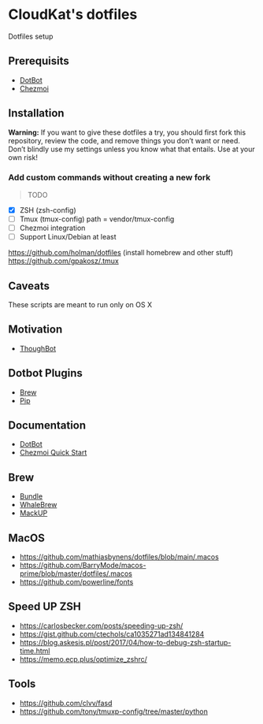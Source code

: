 # CloudKat's dotfiles

Dotfiles setup

## Prerequisits

- [DotBot](https://github.com/anishathalye/dotbot#configuration)
- [Chezmoi](https://github.com/twpayne/chezmoi#flexible)

## Installation

**Warning:** If you want to give these dotfiles a try, you should first fork this repository, review the code, and remove things you don’t want or need. Don’t blindly use my settings unless you know what that entails. Use at your own risk!

### Add custom commands without creating a new fork

> TODO

- [X] ZSH (zsh-config)
- [ ] Tmux (tmux-config) path = vendor/tmux-config
- [ ] Chezmoi integration
- [ ] Support Linux/Debian at least

https://github.com/holman/dotfiles (install homebrew and other stuff)
https://github.com/gpakosz/.tmux

## Caveats

These scripts are meant to run only on OS X

## Motivation

- [ThoughBot](https://github.com/thoughtbot/dotfiles)

## Dotbot Plugins

- [Brew](https://github.com/d12frosted/dotbot-brew)
- [Pip](https://github.com/sobolevn/dotbot-pip)

## Documentation

- [DotBot](https://github.com/anishathalye/dotbot/wiki)
- [Chezmoi Quick Start](https://www.chezmoi.io/docs/quick-start/)

## Brew

- [Bundle](https://github.com/Homebrew/homebrew-bundle)
- [WhaleBrew](https://github.com/whalebrew/whalebrew)
- [MackUP](https://github.com/lra/mackup)

## MacOS

- https://github.com/mathiasbynens/dotfiles/blob/main/.macos
- https://github.com/BarryMode/macos-prime/blob/master/dotfiles/.macos
- https://github.com/powerline/fonts

## Speed UP ZSH

- https://carlosbecker.com/posts/speeding-up-zsh/
- https://gist.github.com/ctechols/ca1035271ad134841284
- https://blog.askesis.pl/post/2017/04/how-to-debug-zsh-startup-time.html
- https://memo.ecp.plus/optimize_zshrc/

## Tools

- https://github.com/clvv/fasd
- https://github.com/tony/tmuxp-config/tree/master/python
